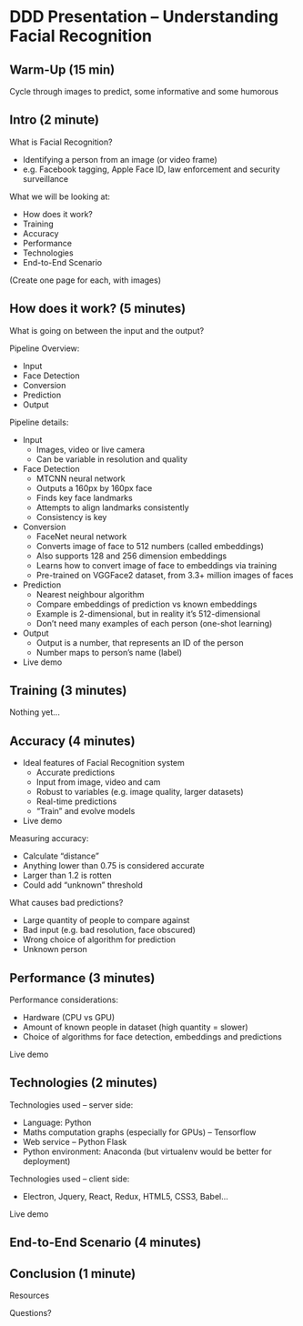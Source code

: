 # DDD Presentation – Understanding Facial Recognition

## Warm-Up (15 min)
Cycle through images to predict, some informative and some humorous

## Intro (2 minute)
What is Facial Recognition?
* Identifying a person from an image (or video frame)
* e.g. Facebook tagging, Apple Face ID, law enforcement and security surveillance

What we will be looking at:
* How does it work?
* Training
* Accuracy
* Performance
* Technologies
* End-to-End Scenario

(Create one page for each, with images)

## How does it work? (5 minutes)
What is going on between the input and the output?

Pipeline Overview:
* Input
* Face Detection
* Conversion
* Prediction
* Output

Pipeline details:
* Input
    * Images, video or live camera
    * Can be variable in resolution and quality
* Face Detection
    * MTCNN neural network
    * Outputs a 160px by 160px face
    * Finds key face landmarks
    * Attempts to align landmarks consistently
    * Consistency is key
* Conversion
    * FaceNet neural network
    * Converts image of face to 512 numbers (called embeddings)
    * Also supports 128 and 256 dimension embeddings
    * Learns how to convert image of face to embeddings via training
    * Pre-trained on VGGFace2 dataset, from 3.3+ million images of faces
* Prediction
    * Nearest neighbour algorithm
    * Compare embeddings of prediction vs known embeddings
    * Example is 2-dimensional, but in reality it’s 512-dimensional
    * Don’t need many examples of each person (one-shot learning)
* Output
    * Output is a number, that represents an ID of the person
    * Number maps to person’s name (label)
* Live demo




## Training (3 minutes)
Nothing yet...

## Accuracy (4 minutes)
* Ideal features of Facial Recognition system
    * Accurate predictions
    * Input from image, video and cam
    * Robust to variables (e.g. image quality, larger datasets)
    * Real-time predictions
    * “Train” and evolve models
* Live demo

Measuring accuracy:
* Calculate “distance”
* Anything lower than 0.75 is considered accurate
* Larger than 1.2 is rotten
* Could add “unknown” threshold

What causes bad predictions?
* Large quantity of people to compare against
* Bad input (e.g. bad resolution, face obscured)
* Wrong choice of algorithm for prediction
* Unknown person

## Performance (3 minutes)
Performance considerations:
* Hardware (CPU vs GPU)
* Amount of known people in dataset (high quantity = slower)
* Choice of algorithms for face detection, embeddings and predictions

Live demo

## Technologies (2 minutes)
Technologies used – server side:
* Language: Python
* Maths computation graphs (especially for GPUs) – Tensorflow
* Web service – Python Flask
* Python environment: Anaconda (but virtualenv would be better for deployment)

Technologies used – client side:
* Electron, Jquery, React, Redux, HTML5, CSS3, Babel…

Live demo

## End-to-End Scenario (4 minutes)

## Conclusion (1 minute)
Resources

Questions?


